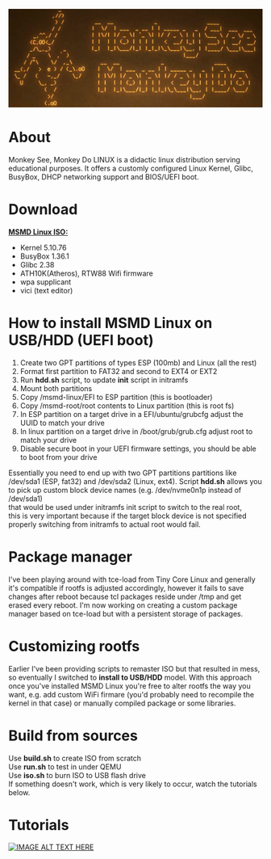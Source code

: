 [![IMAGE ALT TEXT HERE](https://raw.githubusercontent.com/maksimKorzh/msmd-linux/main/root/var/local/img/msmd-linux.png)](https://www.youtube.com/watch?v=EVTw4YqPdKA)

# About
Monkey See, Monkey Do LINUX is a didactic linux distribution serving
educational purposes. It offers a customly configured Linux Kernel,
Glibc, BusyBox, DHCP networking support and BIOS/UEFI boot.

# Download
<a href="https://github.com/maksimKorzh/msmd-linux/releases/tag/0.1">**MSMD Linux ISO:**</a>
 - Kernel 5.10.76
 - BusyBox 1.36.1
 - Glibc 2.38
 - ATH10K(Atheros), RTW88 Wifi firmware
 - wpa supplicant
 - vici (text editor)

# How to install MSMD Linux on USB/HDD (UEFI boot)
1. Create two GPT partitions of types ESP (100mb) and Linux (all the rest)
2. Format first partition to FAT32 and second to EXT4 or EXT2
3. Run **hdd.sh** script, to update **init** script in initramfs
3. Mount both partitions
4. Copy /msmd-linux/EFI to ESP partition (this is bootloader)
5. Copy /msmd-root/root contents to Linux partition (this is root fs)
6. In ESP partition on a target drive in a EFI/ubuntu/grubcfg adjust the UUID to match your drive
7. In linux partition on a target drive in /boot/grub/grub.cfg adjust root to match your drive
8. Disable secure boot in your UEFI firmware settings, you should be able to boot from your drive

Essentially you need to end up with two GPT partitions partitions like<br>
/dev/sda1 (ESP, fat32) and /dev/sda2 (Linux, ext4). Script **hdd.sh** allows you<br>
to pick up custom block device names (e.g. /dev/nvme0n1p instead of /dev/sda1)<br>
that would be used under initramfs init script to switch to the real root,<br>
this is very important because if the target block device is not specified<br>
properly switching from initramfs to actual root would fail.

# Package manager
I've been playing around with tce-load from Tiny Core Linux and generally it's
compatible if rootfs is adjusted accordingly, however it fails to save changes
after reboot because tcl packages reside under /tmp and get erased every reboot.
I'm now working on creating a custom package manager based on tce-load but with
a persistent storage of packages.

# Customizing rootfs
Earlier I've been providing scripts to remaster ISO but that resulted in mess,
so eventually I switched to **install to USB/HDD** model. With this approach
once you've installed MSMD Linux you're free to alter rootfs the way you want,
e.g. add custom WiFi firmare (you'd probably need to recompile the kernel in that case)
or manually compiled package or some libraries.

# Build from sources
Use **build.sh** to create ISO from scratch<br>
Use **run.sh** to test in under QEMU<br>
Use **iso.sh** to burn ISO to USB flash drive<br>
If something doesn't work, which is very likely to occur, 
watch the tutorials below.

# Tutorials
[![IMAGE ALT TEXT HERE](https://img.youtube.com/vi/DAXVgdpe7HE/0.jpg)](https://www.youtube.com/watch?v=DAXVgdpe7HE&list=PLLfIBXQeu3aZuc_0xTE2dY3juntHF5xJY&index=2)

